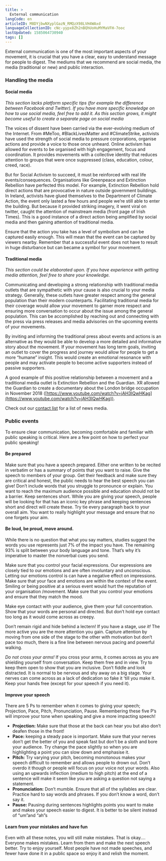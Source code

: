 ```yaml
---
title: >
  External communication
langCode: en
articleID: M8DYjbwNXyplGazN_RMQzX98LVH4WAxd
languageCollectionID: cNc-yypx8Zh2nBQhUoHuMYMaVFH-7ooc
lastUpdated: 1585064730940
tags: []
---
```


External communication is one of the most important aspects of your movement, it is crucial that you have a clear, easy to understand message for people to digest. The mediums that we recommend are social media, the media (traditional or new) and public interaction.

### Handling the media

#### Social media

_This section lacks platform specific tips (for example the difference between Facebook and Twitter). If you have more specific knowledge on how to use social media, feel free to add it. As this section grows, it might become useful to create a separate page on social media_

The voices of dissent have been carried via the ever-evolving medium of the Internet. From #MeToo, #BlackLivesMatter and #ClimateStrike, activists have used the strength of social media to pressure corporations, organise actions and provide a voice to those once unheard. Online activism has allowed for events to be organised with high engagement, focus and coordination. It provides movements with a collective identity that reduces attention to groups that were once suppressed (class, education, colour, creed, race).

But for Social Activism to succeed, it must be reinforced with real life events/consequences. Organisations like Greenpeace and Extinction Rebellion have perfected this model. For example, Extinction Rebellion hold direct actions that are provocative in nature outside government buildings. In Ireland, activists have glued themselves to the Department of Climate Action, the event only lasted a few hours and people we’re still able to enter the building. But because it provided striking imagery, it went viral on twitter, caught the attention of mainstream media (front page of Irish Times). This is a good instance of a direct action being amplified by social media and then gaining attention of traditional media.

Ensure that the action you take has a level of symbolism and can be captured easily enough. This will mean that the event can be captured by viewers nearby. Remember that a successful event does not have to result in huge disturbance but can became a symbol for your movement.

#### Traditional media

_This section could be elaborated upon. If you have experience with getting media attention, feel free to share your knowledge._

Communicating and developing a strong relationship with traditional media outlets that are sympathetic with your cause is also crucial to your media strategy. Generally, these outlets have greater respect among the general population than their modern counterparts. Facilitating traditional media for their coverage would allow your movement to garner more respect and ensuring more conversation to occur about the issue among the general population. This can be accomplished by reaching out and connecting with the press via press releases and media advisories on the upcoming events of your movements.

By inviting and informing the traditional press about events and actions is an alternative as they would be able to develop a more detailed and informative story about the movement. If your movement has long term goals, inviting an outlet to cover the progress and journey would allow for people to get a more “humane” insight. This would create an emotional resonance with people and may activate people to become active supporters instead of passive supporters.

A good example of this positive relationship between a movement and a traditional media outlet is Extinction Rebellion and the Guardian. XR allowed the Guardian to create a documentary about the London bridge occupation in November 2018 ([https://www.youtube.com/watch?v=jAH3IQwHKag](https://www.youtube.com/watch?v=jAH3IQwHKag)).

Check out our [contact list](https://webcache.googleusercontent.com/index.php?title=Contact_list&action=edit&redlink=1) for a list of news media.

### Public events

To ensure clear communication, becoming comfortable and familiar with public speaking is critical. Here are a few point on how to perfect your public speaking!

#### Be prepared

Make sure that you have a speech prepared. Either one written to be recited in verbatim or has a summary of points that you want to raise. Give the speech to members of your group. Get their feedback and make sure they are critical and honest, the public needs to hear the best speech you can give! Don’t include words that you struggle to pronounce or explain. You want to reach the maximum audience possible and education should not be a barrier. Keep sentences short. While you are giving your speech, people will be looking for that has an iconic key phrase and keeping sentences short and direct will create these. Try tie every paragraph back to your overall aim. You want to really highlight your message and ensure that no one forgets your aim.

#### Be loud, be proud, move around.

While there is no question that what you say matters, studies suggest the words you use represents just 7% of the impact you have. The remaining 93% is split between your body language and tone. That’s why it’s imperative to master the nonverbal cues you send.

Make sure that you control your facial expressions. Our expressions are closely tied to our emotions and are often involuntary and unconscious. Letting our emotions control is can have a negative effect on impressions. Make sure that your face and emotions are within the context of the event. Smiling or being positive at a serious event would hurt the reputation of your organisation /movement. Make sure that you control your emotions and ensure that they match the mood.

Make eye contact with your audience, give them your full concentration. Show that your words are personal and directed. But don’t hold eye contact too long as it would come across as creepy.

Don’t remain rigid and hide behind a lectern! If you have a stage, _use it!_ The more active you are the more attention you gain. Capture attention by moving from one side of the stage to the other with motivation but don’t pace too much, there is a fine line between nervous pacing and powerful walking.

_Do not cross your arms!_ If you cross your arms, it comes across as you are shielding yourself from conversation. Keep them free and in view. Try to keep them open to show that you are inclusive. Don’t fiddle and look distracted. It is normal to be nervous and shy away on a big stage. Your nerves can come across as a lack of dedication so fake it ‘till you make it. Keep your hands free (except for your speech if you need it).

#### Improve your speech

There are 5 Ps to remember when it comes to giving your speech; Projection, Pace, Pitch, Pronunciation, Pause. Remembering these five P’s will improve your tone when speaking and give a more impacting speech!

-   **Projection:** Make sure that those at the back can hear you but also don’t deafen those in the front!
-   **Pace:** keeping a steady pace is important. Make sure that your nerves don’t get the better of you and speak fast but don’t be a sloth and bore your audience. Try change the pace slightly so when you are highlighting a point you can slow down and emphasise it.
-   **Pitch:** Try varying your pitch, becoming monotonous makes your speech difficult to remember and allows people to drown out. Don’t overdo it though or people will focus on your voice not your words. Also using an upwards inflection (medium to high pitch) at the end of a sentence will make it seem like you are asking a question not saying a statement.
-   **Pronunciation:** Don’t mumble. Ensure that all of the syllables are clear. Practice hard to say words and phrases. If you don’t know a word, don’t say it.
-   **Pause:** Pausing during sentences highlights points you want to make and makes your speech easier to digest. It is better to be silent instead of “um”and “ah”s

#### Learn from your mistakes and have fun

Even with all these notes, you will still make mistakes. That is okay…. Everyone makes mistakes. Learn from them and make the next speech better. Try to enjoy yourself. Most people have not made speeches, and fewer have done it in a public space so enjoy it and relish the moment.
